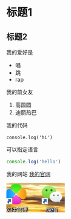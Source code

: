 # 标题1
## 标题2

我的爱好是

* 唱
* 跳
* rap

我的前女友

1. 高圆圆
2. 迪丽热巴

我的代码

    console.log('hi')

可以指定语言

```javascript
console.log('hello')
```
我的网站 [我的官网](https://hahaha.com)

![图片](1.png)